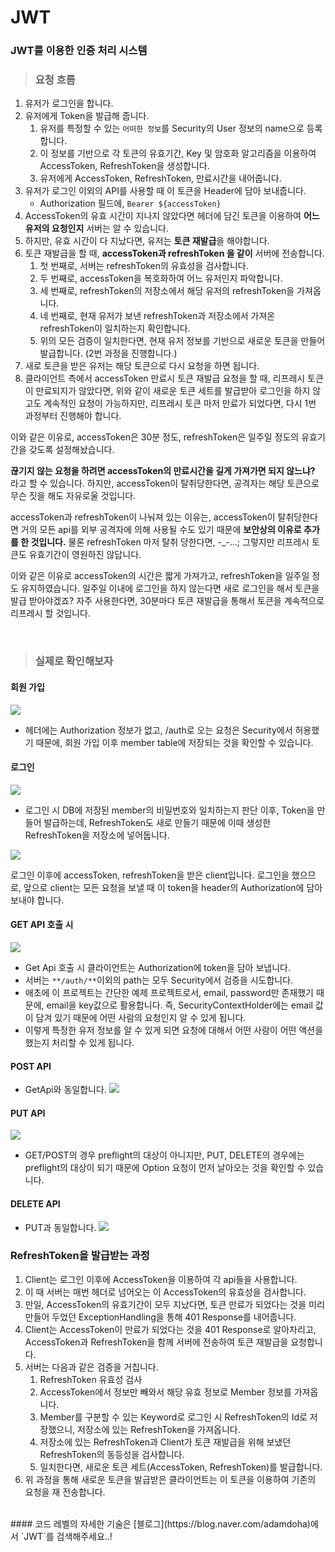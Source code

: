 # JWT

### JWT를 이용한 인증 처리 시스템

> ### 요청 흐름

1. 유저가 로그인을 합니다.
2. 유저에게 Token을 발급해 줍니다.
   1. 유저를 특정할 수 있는 `어떠한 정보`를 Security의 User 정보의 name으로 등록합니다.
   2. 이 정보를 기반으로 각 토큰의 유효기간, Key 및 암호화 알고리즘을 이용하여 AccessToken, RefreshToken을 생성합니다.
   3. 유저에게 AccessToken, RefreshToken, 만료시간을 내어줍니다.
3. 유저가 로그인 이외의 API를 사용할 때 이 토큰을 Header에 담아 보내줍니다. 
   * Authorization 필드에, `Bearer ${accessToken}`
4. AccessToken의 유효 시간이 지나지 않았다면 헤더에 담긴 토큰을 이용하여 **어느 유저의 요청인지** 서버는 알 수 있습니다.
5. 하지만, 유효 시간이 다 지났다면, 유저는 **토큰 재발급**을 해야합니다.
6. 토큰 재발급을 할 때, **accessToken과 refreshToken 을 같이** 서버에 전송합니다.
   1. 첫 번째로, 서버는 refreshToken의 유효성을 검사합니다.
   2. 두 번째로, accessToken을 복호화하여 어느 유저인지 파악합니다.
   3. 세 번째로, refreshToken의 저장소에서 해당 유저의 refreshToken을 가져옵니다.
   4. 네 번째로, 현재 유저가 보낸 refreshToken과 저장소에서 가져온 refreshToken이 일치하는지 확인합니다.
   5. 위의 모든 검증이 일치한다면, 현재 유저 정보를 기반으로 새로운 토큰을 만들어 발급합니다. (2번 과정을 진행합니다.)
7. 새로 토큰을 받은 유저는 해당 토큰으로 다시 요청을 하면 됩니다.
8. 클라이언트 측에서 accessToken 만료시 토큰 재발급 요청을 할 때, 리프레시 토큰이 만료되지가 않았다면, 위와 같이 새로운 토큰 세트를 발급받아 로그인을 하지 않고도 계속적인 요청이 가능하지만, 리프레시 토큰 마저 만료가 되었다면, 다시 1번 과정부터 진행해야 합니다.


이와 같은 이유로, accessToken은 30분 정도, refreshToken은 일주일 정도의 유효기간을 갖도록 설정해놨습니다. 

**끊기지 않는 요청을 하려면 accessToken의 만료시간을 길게 가져가면 되지 않느냐?** 라고 할 수 있습니다.
하지만, accessToken이 탈취당한다면, 공격자는 해당 토큰으로 무슨 짓을 해도 자유로울 것입니다.

accessToken과 refreshToken이 나눠져 있는 이유는, accessToken이 탈취당한다면 거의 모든 api를 외부 공격자에 의해 사용될 수도 있기 때문에 **보안상의 이유로 추가를 한 것입니다.** 물론 refreshToken 마저 탈취 당한다면, -_-...; 그렇지만 리프레시 토큰도 유효기간이 영원하진 않답니다.

이와 같은 이유로 accessToken의 시간은 짧게 가져가고, refreshToken을 일주일 정도 유지하였습니다.
일주일 이내에 로그인을 하지 않는다면 새로 로그인을 해서 토큰을 발급 받아야겠죠?
자주 사용한다면, 30분마다 토큰 재발급을 통해서 토큰을 계속적으로 리프레시 할 것입니다.


<br/>



> ### 실제로 확인해보자

#### 회원 가입
![](/images/2022-03-14-02-47-41.png)
- 헤더에는 Authorization 정보가 없고, /auth로 오는 요청은 Security에서 허용했기 때문에, 회원 가입 이후 member table에 저장되는 것을 확인할 수 있습니다.



#### 로그인

![](/images/2022-03-14-02-50-39.png)

- 로그인 시 DB에 저장된 member의 비밀번호와 일치하는지 판단 이후, Token을 만들어 발급하는데, RefreshToken도 새로 만들기 때문에 이때 생성한 RefreshToken을 저장소에 넣어둡니다.

![](/images/2022-03-14-02-51-58.png)

로그인 이후에 accessToken, refreshToken을 받은 client입니다. 로그인을 했으므로, 앞으로 client는 모든 요청을 보낼 때 이 token을 header의 Authorization에 담아 보내야 합니다.


#### GET API 호출 시
![](/images/2022-03-14-02-54-43.png)

- Get Api 호출 시 클라이언트는 Authorization에 token을 담아 보냅니다.
- 서버는 `**/auth/**`이외의 path는 모두 Security에서 검증을 시도합니다.
- 애초에 이 프로젝트는 간단한 예제 프로젝트로서, email, password만 존재했기 때문에, email을 key값으로 활용합니다. 즉, SecurityContextHolder에는 email 값이 담겨 있기 때문에 어떤 사람의 요청인지 알 수 있게 됩니다.
- 이렇게 특정한 유저 정보를 알 수 있게 되면 요청에 대해서 어떤 사람이 어떤 액션을 했는지 처리할 수 있게 됩니다.

#### POST API
- GetApi와 동일합니다.
![](/images/2022-03-14-02-57-43.png)


#### PUT API
![](/images/2022-03-14-03-00-33.png)

- GET/POST의 경우 preflight의 대상이 아니지만, PUT, DELETE의 경우에는 preflight의 대상이 되기 때문에 Option 요청이 먼저 날아오는 것을 확인할 수 있습니다.


#### DELETE API
- PUT과 동일합니다.
![](/images/2022-03-14-03-02-35.png)



### RefreshToken을 발급받는 과정

1. Client는 로그인 이후에 AccessToken을 이용하여 각 api들을 사용합니다.
2. 이 때 서버는 매번 헤더로 넘어오는 이 AccessToken의 유효성을 검사합니다.
3. 만일, AccessToken의 유효기간이 모두 지났다면, 토큰 만료가 되었다는 것을 미리 만들어 두었던 ExceptionHandling을 통해 401 Response를 내어줍니다.
4. Client는 AccessToken이 만료가 되었다는 것을 401 Response로 알아차리고, AccessToken과 RefreshToken을 함께 서버에 전송하여 토큰 재발급을 요청합니다.
5. 서버는 다음과 같은 검증을 거칩니다.
   1. RefreshToken 유효성 검사
   2. AccessToken에서 정보만 빼와서 해당 유효 정보로 Member 정보를 가져옵니다.
   3. Member를 구분할 수 있는 Keyword로 로그인 시 RefreshToken의 Id로 저장했으니, 저장소에 있는 RefreshToken을 가져옵니다.
   4. 저장소에 있는 RefreshToken과 Client가 토큰 재발급을 위해 보냈던 RefreshToken의 동등성을 검사합니다.
   5. 일치한다면, 새로운 토큰 세트(AccessToken, RefreshToken)를 발급합니다.
6. 위 과정을 통해 새로운 토큰을 발급받은 클라이언트는 이 토큰을 이용하여 기존의 요청을 재 전송합니다.




<br/>
#### 코드 레벨의 자세한 기술은 [블로그](https://blog.naver.com/adamdoha)에서 `JWT`를 검색해주세요..!